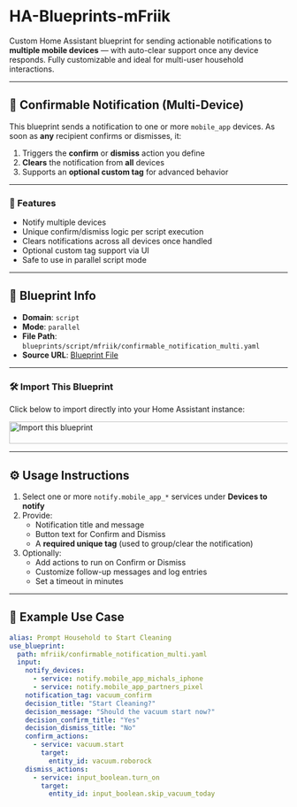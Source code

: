 # HA-Blueprints-mFriik

Custom Home Assistant blueprint for sending actionable notifications to **multiple mobile devices** — with auto-clear support once any device responds. Fully customizable and ideal for multi-user household interactions.

---

## 📲 Confirmable Notification (Multi-Device)

This blueprint sends a notification to one or more `mobile_app` devices. As soon as **any** recipient confirms or dismisses, it:

1. Triggers the **confirm** or **dismiss** action you define  
2. **Clears** the notification from **all** devices  
3. Supports an **optional custom tag** for advanced behavior

---

### 🔧 Features

- Notify multiple devices  
- Unique confirm/dismiss logic per script execution  
- Clears notifications across all devices once handled  
- Optional custom tag support via UI  
- Safe to use in parallel script mode  

---

## 🧱 Blueprint Info

- **Domain**: `script`  
- **Mode**: `parallel`  
- **File Path**: `blueprints/script/mfriik/confirmable_notification_multi.yaml`  
- **Source URL**: [Blueprint File](https://github.com/mfriik/HA-Blueprints-mFriik/blob/main/blueprints/script/mfriik/confirmable_notification_multi.yaml)

---

### 🛠️ Import This Blueprint

Click below to import directly into your Home Assistant instance:

<a href="https://my.home-assistant.io/redirect/blueprint_import/?repository_url=https://raw.githubusercontent.com/mfriik/HA-Blueprints-mFriik/main/blueprints/script/mfriik/confirmable_notification_multi.yaml">
  <img src="https://community-assets.home-assistant.io/original/4X/1/a/1/1a129e306bc6a339cf8a2b9222553254a1909b6f.svg" 
       alt="Import this blueprint" width="592" height="40" style="max-width: 100%;">
</a>

---

## ⚙️ Usage Instructions

1. Select one or more `notify.mobile_app_*` services under **Devices to notify**
2. Provide:
   - Notification title and message  
   - Button text for Confirm and Dismiss  
   - A **required unique tag** (used to group/clear the notification)
3. Optionally:
   - Add actions to run on Confirm or Dismiss  
   - Customize follow-up messages and log entries  
   - Set a timeout in minutes  

---

## 🧪 Example Use Case

```yaml
alias: Prompt Household to Start Cleaning
use_blueprint:
  path: mfriik/confirmable_notification_multi.yaml
  input:
    notify_devices:
      - service: notify.mobile_app_michals_iphone
      - service: notify.mobile_app_partners_pixel
    notification_tag: vacuum_confirm
    decision_title: "Start Cleaning?"
    decision_message: "Should the vacuum start now?"
    decision_confirm_title: "Yes"
    decision_dismiss_title: "No"
    confirm_actions:
      - service: vacuum.start
        target:
          entity_id: vacuum.roborock
    dismiss_actions:
      - service: input_boolean.turn_on
        target:
          entity_id: input_boolean.skip_vacuum_today
